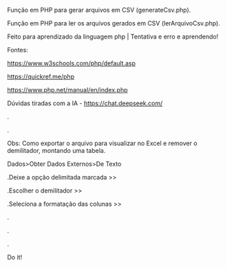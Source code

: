 Função em PHP para gerar arquivos em CSV (generateCsv.php).

Função em PHP para ler os arquivos gerados em CSV (lerArquivoCsv.php).

Feito para aprendizado da linguagem php | Tentativa e erro e aprendendo!

Fontes:

https://www.w3schools.com/php/default.asp

https://quickref.me/php

https://www.php.net/manual/en/index.php

Dúvidas tiradas com a IA - https://chat.deepseek.com/

.

.

Obs: Como exportar o arquivo para visualizar no Excel e remover o demilitador, montando uma tabela.

Dados>Obter Dados Externos>De Texto

.Deixe a opção delimitada marcada >>

.Escolher o demilitador >>

.Seleciona a formatação das colunas >>

.

.

.

Do it!

